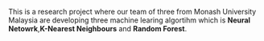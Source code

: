 This is a research project where our team of three from Monash University Malaysia are developing three machine learing algortihm which is **Neural Netowrk**,**K-Nearest Neighbours** and **Random Forest**.
